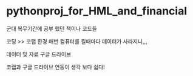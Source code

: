 # pythonproj_for_HML_and_financial
군대 복무기간에 공부 했던 책이나 코드들

코딩 >> 코랩 환경 매번 컴퓨터를 킬때마다 데이터가 사라지니,,,

데이터 및 자료 구글 드라이브 


코랩과 구글 드라이브 연동이 생각 보다 쉽다!
